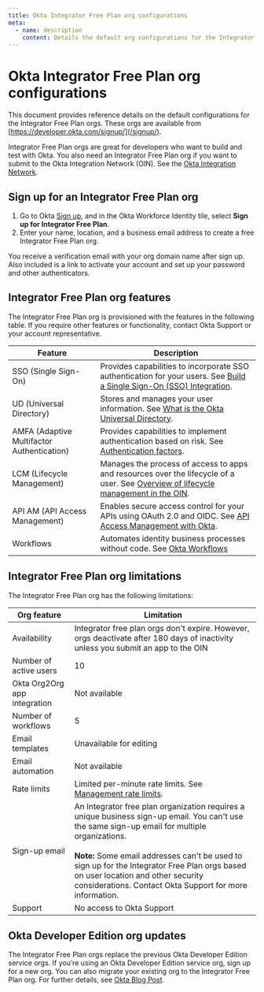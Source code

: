 ```yaml
---
title: Okta Integrator Free Plan org configurations
meta:
  - name: description
    content: Details the default org configurations for the Integrator Free Plan org available on https://developer.okta.com/signup/
---
```


# Okta Integrator Free Plan org configurations

This document provides reference details on the default configurations for the Integrator Free Plan orgs. These orgs are available from [https://developer.okta.com/signup/](/signup/).

Integrator Free Plan orgs are great for developers who want to build and test with Okta. You also need an Integrator Free Plan org if you want to submit to the Okta Integration Network (OIN). See the [Okta Integration Network](/docs/guides/okta-integration-network/).

## Sign up for an Integrator Free Plan org

1. Go to Okta [Sign up](https://developer.okta.com/signup), and in the Okta Workforce Identity tile, select **Sign up for Integrator Free Plan**.
1. Enter your name, location, and a business email address to create a free Integrator Free Plan org.

You receive a verification email with your org domain name after sign up. Also included is a link to activate your account and set up your password and other authenticators.

## Integrator Free Plan org features

The Integrator Free Plan org is provisioned with the features in the following table. If you require other features or functionality, contact Okta Support or your account representative.

| Feature                                     | Description                                    |
|---------------------------------------------|------------------------------------------------|
| SSO (Single Sign-On)                        | Provides capabilities to incorporate SSO authentication for your users. See [Build a Single Sign-On (SSO) Integration](/docs/guides/build-sso-integration/-/main/).                              |
| UD (Universal Directory)                                         | Stores and manages your user information. See [What is the Okta Universal Directory](/docs/concepts/user-profiles/#what-is-the-okta-universal-directory).                            |
| AMFA (Adaptive Multifactor Authentication)                                       | Provides capabilities to implement authentication based on risk. See [Authentication factors](/docs/concepts/iam-overview-authentication-factors/).          |
| LCM (Lifecycle Management)                                        | Manages the process of access to apps and resources over the lifecycle of a user. See [Overview of lifecycle management in the OIN](/docs/guides/oin-lifecycle-mgmt-overview/).                          |
| API AM (API Access Management)                 | Enables secure access control for your APIs using OAuth 2.0 and OIDC. See [API Access Management with Okta](/docs/concepts/api-access-management/).                       |
| Workflows                                   | Automates identity business processes without code. See [Okta Workflows](https://help.okta.com/okta_help.htm?type=oie&id=ext-okta-workflows)                         |

## Integrator Free Plan org limitations

The Integrator Free Plan org has the following limitations:

| Org feature                                   | Limitation                                                           |
|-----------------------------------------------|----------------------------------------------------------------------|
| Availability                                  | Integrator free plan orgs don't expire. However, orgs deactivate after 180 days of inactivity unless you submit an app to the OIN  |
| Number of active users                        | 10                                                                   |
| Okta Org2Org app integration                  | Not available                                                        |
| Number of workflows                           | 5                                                                    |
| Email templates                               | Unavailable for editing                                              |
| Email automation                              | Not available                                            |
| Rate limits                                   | Limited per-minute rate limits. See [Management rate limits](/docs/reference/rl-global-mgmt/).                                             |
| Sign-up email                                 | An Integrator free plan organization requires a unique business sign-up email. You can't use the same sign-up email for multiple organizations.<br><br> **Note:** Some email addresses can't be used to sign up for the Integrator Free Plan orgs based on user location and other security considerations. Contact Okta Support for more information.     |
| Support                                       | No access to Okta Support                                            |

## Okta Developer Edition org updates

The Integrator Free Plan orgs replace the previous Okta Developer Edition service orgs. If you’re using an Okta Developer Edition service org, sign up for a new org. You can also migrate your existing org to the Integrator Free Plan org. For further details, see [Okta Blog Post](https://developer.okta.com/blog/2025/05/13/okta-developer-edition-changes).

